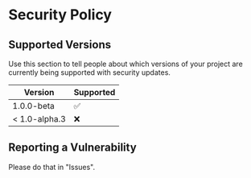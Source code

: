# Security Policy

## Supported Versions

Use this section to tell people about which versions of your project are
currently being supported with security updates.

|     Version     |     Supported      |
| --------------- | ------------------ |
| 1.0.0-beta      | :white_check_mark: |
| < 1.0-alpha.3   | :x:                |

## Reporting a Vulnerability

Please do that in "Issues".
